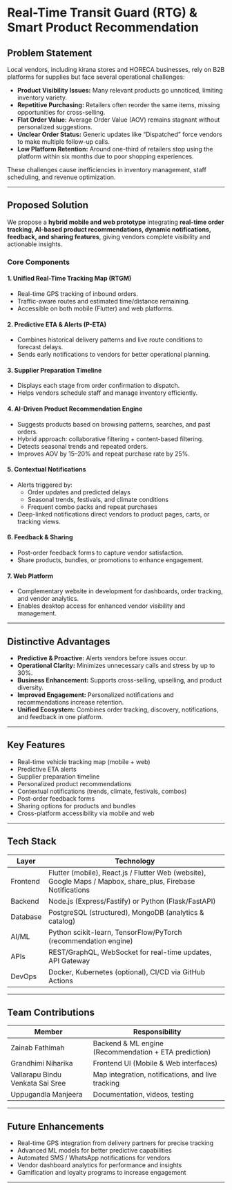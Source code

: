 # Real-Time Transit Guard (RTG) & Smart Product Recommendation

## Problem Statement
Local vendors, including kirana stores and HORECA businesses, rely on B2B platforms for supplies but face several operational challenges:

- **Product Visibility Issues:** Many relevant products go unnoticed, limiting inventory variety.  
- **Repetitive Purchasing:** Retailers often reorder the same items, missing opportunities for cross-selling.  
- **Flat Order Value:** Average Order Value (AOV) remains stagnant without personalized suggestions.  
- **Unclear Order Status:** Generic updates like “Dispatched” force vendors to make multiple follow-up calls.  
- **Low Platform Retention:** Around one-third of retailers stop using the platform within six months due to poor shopping experiences.  

These challenges cause inefficiencies in inventory management, staff scheduling, and revenue optimization.  

---

## Proposed Solution
We propose a **hybrid mobile and web prototype** integrating **real-time order tracking, AI-based product recommendations, dynamic notifications, feedback, and sharing features**, giving vendors complete visibility and actionable insights.  

### Core Components

#### 1. Unified Real-Time Tracking Map (RTGM)
- Real-time GPS tracking of inbound orders.  
- Traffic-aware routes and estimated time/distance remaining.  
- Accessible on both mobile (Flutter) and web platforms.  

#### 2. Predictive ETA & Alerts (P-ETA)
- Combines historical delivery patterns and live route conditions to forecast delays.  
- Sends early notifications to vendors for better operational planning.  

#### 3. Supplier Preparation Timeline
- Displays each stage from order confirmation to dispatch.  
- Helps vendors schedule staff and manage inventory efficiently.  

#### 4. AI-Driven Product Recommendation Engine
- Suggests products based on browsing patterns, searches, and past orders.  
- Hybrid approach: collaborative filtering + content-based filtering.  
- Detects seasonal trends and repeated orders.  
- Improves AOV by 15–20% and repeat purchase rate by 25%.  

#### 5. Contextual Notifications
- Alerts triggered by:  
  - Order updates and predicted delays  
  - Seasonal trends, festivals, and climate conditions  
  - Frequent combo packs and repeat purchases  
- Deep-linked notifications direct vendors to product pages, carts, or tracking views.  

#### 6. Feedback & Sharing
- Post-order feedback forms to capture vendor satisfaction.  
- Share products, bundles, or promotions to enhance engagement.  

#### 7. Web Platform
- Complementary website in development for dashboards, order tracking, and vendor analytics.  
- Enables desktop access for enhanced vendor visibility and management.  

---

## Distinctive Advantages
- **Predictive & Proactive:** Alerts vendors before issues occur.  
- **Operational Clarity:** Minimizes unnecessary calls and stress by up to 30%.  
- **Business Enhancement:** Supports cross-selling, upselling, and product diversity.  
- **Improved Engagement:** Personalized notifications and recommendations increase retention.  
- **Unified Ecosystem:** Combines order tracking, discovery, notifications, and feedback in one platform.  

---

## Key Features
- Real-time vehicle tracking map (mobile + web)  
- Predictive ETA alerts  
- Supplier preparation timeline  
- Personalized product recommendations  
- Contextual notifications (trends, climate, festivals, combos)  
- Post-order feedback forms  
- Sharing options for products and bundles  
- Cross-platform accessibility via mobile and web  

---

## Tech Stack

| Layer | Technology |
|-------|-----------|
| Frontend | Flutter (mobile), React.js / Flutter Web (website), Google Maps / Mapbox, share_plus, Firebase Notifications |
| Backend | Node.js (Express/Fastify) or Python (Flask/FastAPI) |
| Database | PostgreSQL (structured), MongoDB (analytics & catalog) |
| AI/ML | Python scikit-learn, TensorFlow/PyTorch (recommendation engine) |
| APIs | REST/GraphQL, WebSocket for real-time updates, API Gateway |
| DevOps | Docker, Kubernetes (optional), CI/CD via GitHub Actions |

---

## Team Contributions

| Member | Responsibility |
|--------|----------------|
| Zainab Fathimah | Backend & ML engine (Recommendation + ETA prediction) |
| Grandhimi Niharika | Frontend UI (Mobile & Web interfaces) |
| Vallarapu Bindu Venkata Sai Sree| Map integration, notifications, and live tracking |
| Uppugandla Manjeera | Documentation, videos, testing |

---

## Future Enhancements
- Real-time GPS integration from delivery partners for precise tracking  
- Advanced ML models for better predictive capabilities  
- Automated SMS / WhatsApp notifications for vendors  
- Vendor dashboard analytics for performance and insights  
- Gamification and loyalty programs to increase engagement  

---

